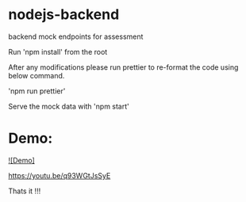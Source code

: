 # nodejs-backend

backend mock endpoints for assessment

Run 'npm install' from the root

After any modifications please run prettier to re-format the code using below command.

'npm run prettier'

Serve the mock data with 'npm start'

# Demo:

[![Demo]](https://youtu.be/q93WGtJsSyE)

https://youtu.be/q93WGtJsSyE

Thats it !!!
